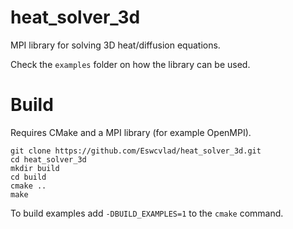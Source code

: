 # heat_solver_3d
MPI library for solving 3D heat/diffusion equations.

Check the `examples` folder on how the library can be used.

# Build
Requires CMake and a MPI library (for example OpenMPI).
```
git clone https://github.com/Eswcvlad/heat_solver_3d.git
cd heat_solver_3d
mkdir build
cd build
cmake ..
make
```

To build examples add `-DBUILD_EXAMPLES=1` to the `cmake` command.
